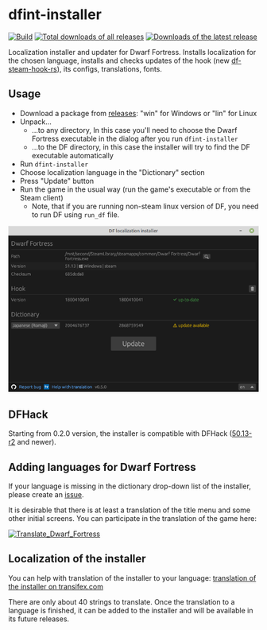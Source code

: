 # dfint-installer

[![Build](https://github.com/dfint/installer/actions/workflows/build.yml/badge.svg)](https://github.com/dfint/installer/actions/workflows/build.yml)
[![Total downloads of all releases](https://img.shields.io/github/downloads/dfint/installer/total)](https://github.com/dfint/installer/releases)
[![Downloads of the latest release](https://img.shields.io/github/downloads/dfint/installer/latest/total)](https://github.com/dfint/installer/releases/latest)

Localization installer and updater for Dwarf Fortress. Installs localization for the chosen language, installs and checks updates of the hook (new [df-steam-hook-rs](https://github.com/dfint/df-steam-hook-rs)), its configs, translations, fonts.

## Usage

- Download a package from [releases](https://github.com/dfint/installer/releases/latest): "win" for Windows or "lin" for Linux
- Unpack...
  - ...to any directory, In this case you'll need to choose the Dwarf Fortress executable in the dialog after you run `dfint-installer`
  - ...to the DF directory, in this case the installer will try to find the DF executable automatically
- Run `dfint-installer`
- Choose localization language in the "Dictionary" section
- Press "Update" button
- Run the game in the usual way (run the game's executable or from the Steam client)
  - Note, that if you are running non-steam linux version of DF, you need to run DF using `run_df` file.

![Screenshot](screenshot.png)

## DFHack

Starting from 0.2.0 version, the installer is compatible with DFHack ([50.13-r2](https://github.com/DFHack/dfhack/releases/tag/50.13-r2) and newer).

## Adding languages for Dwarf Fortress

If your language is missing in the dictionary drop-down list of the installer, please create an [issue](https://github.com/dfint/installer/issues).

It is desirable that there is at least a translation of the title menu and some other initial screens. You can participate in the translation of the game here:

[![Translate_Dwarf_Fortress](https://img.shields.io/badge/Translate_Dwarf_Fortress-blue?style=for-the-badge&logo=transifex)](https://app.transifex.com/dwarf-fortress-translation/dwarf-fortress-steam)

## Localization of the installer

You can help with translation of the installer to your language: [translation of the installer on transifex.com](https://app.transifex.com/dwarf-fortress-translation/dfint-installer/)

There are only about 40 strings to translate. Once the translation to a language is finished, it can be added to the installer and will be available in its future releases.
